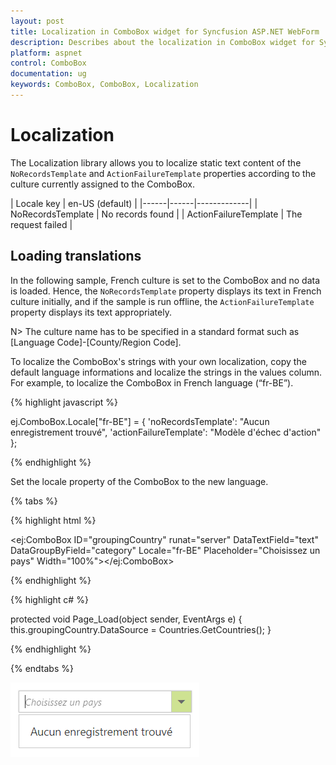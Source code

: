 ```yaml
---
layout: post
title: Localization in ComboBox widget for Syncfusion ASP.NET WebForm
description: Describes about the localization in ComboBox widget for Syncfusion ASP.NET WebForm
platform: aspnet
control: ComboBox
documentation: ug
keywords: ComboBox, ComboBox, Localization
---
```


# Localization

The Localization library allows you to localize static text content of the `NoRecordsTemplate` and `ActionFailureTemplate` properties according to the culture currently assigned to the ComboBox.

| Locale key | en-US (default)  |
|------|------|-------------|
| NoRecordsTemplate |  No records found |
| ActionFailureTemplate | The request failed |

## Loading translations

In the following sample, French culture is set to the ComboBox and no data is loaded. Hence, the `NoRecordsTemplate` property displays its text in French culture initially, and if the sample is run offline, the `ActionFailureTemplate` property displays its text appropriately.

N> The culture name has to be specified in a standard format such as [Language Code]-[County/Region Code].

To localize the ComboBox's strings with your own localization, copy the default language informations and localize the strings in the values column. For example, to localize the ComboBox in French language (“fr-BE”).

{% highlight javascript %}

ej.ComboBox.Locale["fr-BE"] = {
    'noRecordsTemplate': "Aucun enregistrement trouvé",
    'actionFailureTemplate': "Modèle d'échec d'action" 
};
    
{% endhighlight %}

Set the locale property of the ComboBox to the new language.

{% tabs %}
	
{% highlight html %}
	
 <ej:ComboBox ID="groupingCountry" runat="server" DataTextField="text" DataGroupByField="category" Locale="fr-BE" Placeholder="Choisissez un pays" Width="100%"></ej:ComboBox>
		
{% endhighlight %}
    
{% highlight c# %}

protected void Page_Load(object sender, EventArgs e)
{
	this.groupingCountry.DataSource = Countries.GetCountries();
}

{% endhighlight %}

{% endtabs %}
	
![](localization_images/localization_image1.png)